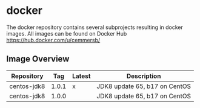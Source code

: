 # docker
The docker repository contains several subprojects resulting in docker images. All images can be found on Docker Hub https://hub.docker.com/u/cemmersb/

## Image Overview
| Repository  |Tag    | Latest | Description                   |
|-------------|-------|--------|-------------------------------|
| centos-jdk8 | 1.0.1 | x      | JDK8 update 65, b17 on CentOS |
| centos-jdk8 | 1.0.0 |        | JDK8 update 65, b17 on CentOS |
